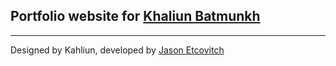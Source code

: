 ## Portfolio website for [Khaliun Batmunkh](http://khaliun.com)
---
Designed by Kahliun, developed by [Jason Etcovitch](http://jasonet.co)
